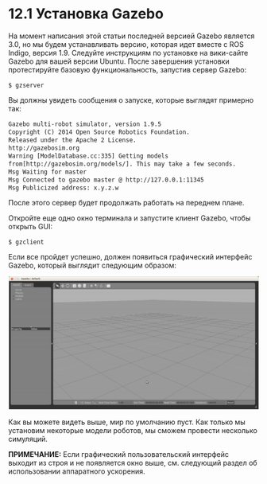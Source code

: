 # 12.1 Установка Gazebo

На момент написания этой статьи последней версией Gazebo является 3.0, но мы будем устанавливать версию, которая идет вместе с ROS Indigo, версия 1.9. Следуйте инструкциям по установке на вики-сайте Gazebo для вашей версии Ubuntu. После завершения установки протестируйте базовую функциональность, запустив сервер Gazebo:

```text
$ gzserver
```

Вы должны увидеть сообщения о запуске, которые выглядят примерно так:

```text
Gazebo multi-robot simulator, version 1.9.5
Copyright (C) 2014 Open Source Robotics Foundation.
Released under the Apache 2 License.
http://gazebosim.org
Warning [ModelDatabase.cc:335] Getting models
from[http://gazebosim.org/models/]. This may take a few seconds.
Msg Waiting for master
Msg Connected to gazebo master @ http://127.0.0.1:11345
Msg Publicized address: x.y.z.w
```

После этого сервер будет продолжать работать на переднем плане.

Откройте еще одно окно терминала и запустите клиент Gazebo, чтобы открыть GUI:

```text
$ gzclient
```

Если все пройдет успешно, должен появиться графический интерфейс Gazebo, который выглядит следующим образом:

![](.gitbook/assets/image%20%2813%29.png)

Как вы можете видеть выше, мир по умолчанию пуст. Как только мы установим некоторые модели роботов, мы сможем провести несколько симуляций.

**ПРИМЕЧАНИЕ:** Если графический пользовательский интерфейс выходит из строя и не появляется окно выше, см. следующий раздел об использовании аппаратного ускорения.


